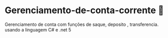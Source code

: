 # Gerenciamento-de-conta-corrente 🏦
Gerenciamento de conta com funções de saque, deposito , transferencia. usando a linguagem C# e .net 5
